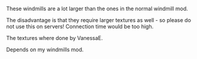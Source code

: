 These windmills are a lot larger than the ones in the normal windmill mod.

The disadvantage is that they require larger textures as well - so please do
not use this on servers! Connection time would be too high.

The textures where done by VanessaE.

Depends on my windmills mod.
